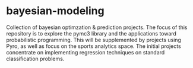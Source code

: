 # bayesian-modeling
Collection of bayesian optimzation &amp; prediction projects. The focus of this repository is to explore the pymc3 library and the applications toward probabilistic programming. This will be supplemented by projects using Pyro, as well as focus on the sports analytics space. The initial projects concentrate on implementing regression techniques on standard classification problems.
